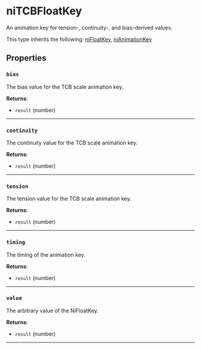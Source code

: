 <!---
	This file is autogenerated. Do not edit this file manually. Your changes will be ignored.
	More information: https://github.com/MWSE/MWSE/tree/master/docs
-->

# niTCBFloatKey

An animation key for tension-, continuity-, and bias-derived values.

This type inherits the following: [niFloatKey](../../types/niFloatKey), [niAnimationKey](../../types/niAnimationKey)
## Properties

### `bias`

The bias value for the TCB scale animation key.

**Returns**:

* `result` (number)

***

### `continuity`

The continuity value for the TCB scale animation key.

**Returns**:

* `result` (number)

***

### `tension`

The tension value for the TCB scale animation key.

**Returns**:

* `result` (number)

***

### `timing`

The timing of the animation key.

**Returns**:

* `result` (number)

***

### `value`

The arbitrary value of the NiFloatKey.

**Returns**:

* `result` (number)

***

